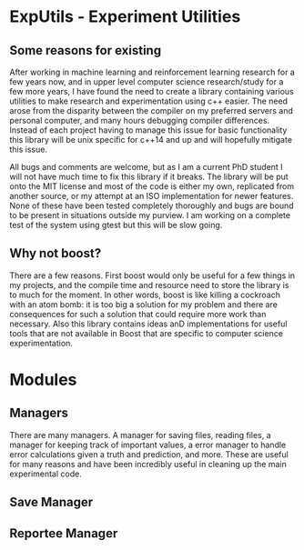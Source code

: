 
ExpUtils - Experiment Utilities
===============================

Some reasons for existing
-------------------

After working in machine learning and reinforcement learning research for a few years now, and in upper level computer science research/study for a few more years, I have found the need to create a library containing various utilities to make research and experimentation using c++ easier. The need arose from the disparity between the compiler on my preferred servers and personal computer, and many hours debugging compiler differences. Instead of each project having to manage this issue for basic functionality this library will be unix specific for c++14 and up and will hopefully mitigate this issue.

All bugs and comments are welcome, but as I am a current PhD student I will not have much time to fix this library if it breaks. The library will be put onto the MIT license and most of the code is either my own, replicated from another source, or my attempt at an ISO implementation for newer features. None of these have been tested completely thoroughly and bugs are bound to be present in situations outside my purview. I am working on a complete test of the system using gtest but this will be slow going.

Why not boost?
---------------

There are a few reasons. First boost would only be useful for a few things in my projects, and the compile time and resource need to store the library is to much for the moment. In other words, boost is like killing a cockroach with an atom bomb: it is too big a solution for my problem and there are consequences for such a solution that could require more work than necessary. Also this library contains ideas anD implementations for useful tools that are not available in Boost that are specific to computer science experimentation.

Modules
=================


Managers
----------

There are many managers. A manager for saving files, reading files, a manager for keeping track of important values, a error manager to handle error calculations given a truth and prediction, and more. These are useful for many reasons and have been incredibly useful in cleaning up the main experimental code.

Save Manager
--------------


Reportee Manager
---------------


